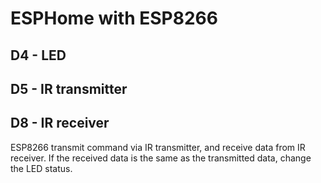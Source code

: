 # ESPHome with ESP8266 
## D4 - LED
## D5 - IR transmitter
## D8 - IR receiver
ESP8266 transmit command via IR transmitter, and receive data from IR receiver. If the received data is the same as the transmitted data, change the LED status.